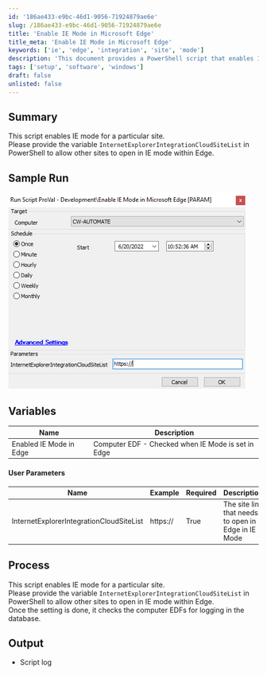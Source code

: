 ```yaml
---
id: '186ae433-e9bc-46d1-9056-71924879ae6e'
slug: /186ae433-e9bc-46d1-9056-71924879ae6e
title: 'Enable IE Mode in Microsoft Edge'
title_meta: 'Enable IE Mode in Microsoft Edge'
keywords: ['ie', 'edge', 'integration', 'site', 'mode']
description: 'This document provides a PowerShell script that enables Internet Explorer mode for a specific site within the Microsoft Edge browser. It outlines the necessary variables, user parameters, and the process for implementation, ensuring that users can easily configure their settings for seamless browsing.'
tags: ['setup', 'software', 'windows']
draft: false
unlisted: false
---
```


## Summary

This script enables IE mode for a particular site.  
Please provide the variable `InternetExplorerIntegrationCloudSiteList` in PowerShell to allow other sites to open in IE mode within Edge.

## Sample Run

![Sample Run](../../../static/img/Enable-IE-Mode-in-Microsoft-Edge/image_1.png)

## Variables

| Name                          | Description                                               |
|-------------------------------|-----------------------------------------------------------|
| Enabled IE Mode in Edge      | Computer EDF - Checked when IE Mode is set in Edge       |

#### User Parameters

| Name                          | Example    | Required | Description                                           |
|-------------------------------|------------|----------|-------------------------------------------------------|
| InternetExplorerIntegrationCloudSiteList | https://   | True     | The site link that needs to open in Edge in IE Mode   |

## Process

This script enables IE mode for a particular site.  
Please provide the variable `InternetExplorerIntegrationCloudSiteList` in PowerShell to allow other sites to open in IE mode within Edge.  
Once the setting is done, it checks the computer EDFs for logging in the database.

## Output

- Script log




